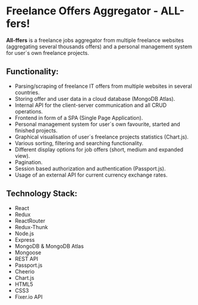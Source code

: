 # Freelance Offers Aggregator - ALL-fers!


**All-ffers** is a freelance jobs aggregator from multiple freelance websites (aggregating several thousands offers) and a personal management system for user´s own freelance projects.


## Functionality:
- Parsing/scraping of freelance IT offers from multiple websites in several countries.
- Storing offer and user data in a cloud database (MongoDB Atlas).
- Internal API for the client-server communication and all CRUD operations.
- Frontend in form of a SPA (Single Page Application).
- Personal management system for user´s own favourite, started and finished projects.
- Graphical visualisation of user´s freelance projects statistics (Chart.js).
- Various sorting, filtering and searching functionality.
- Different display options for job offers (short, medium and expanded view).
- Pagination.
- Session based authorization and authentication (Passport.js).
- Usage of an external API for current currency exchange rates.


## Technology Stack: 
* React
* Redux
* ReactRouter
* Redux-Thunk
* Node.js
* Express
* MongoDB & MongoDB Atlas
* Mongoose
* REST API
* Passport.js
* Cheerio
* Chart.js
* HTML5
* CSS3
* Fixer.io API
